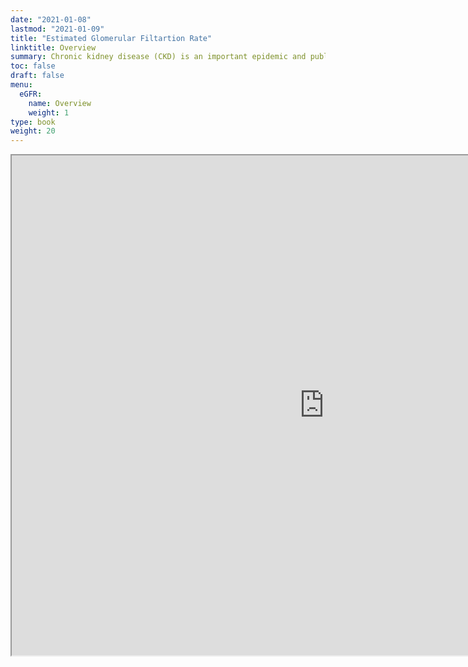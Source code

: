 ```yaml
---
date: "2021-01-08"
lastmod: "2021-01-09"
title: "Estimated Glomerular Filtartion Rate"
linktitle: Overview
summary: Chronic kidney disease (CKD) is an important epidemic and public health problem, resulting in end-stage renal disease (ESRD) and increased risk of morbidity and mortality. CKD is currently classified into five stages based on glomerular filtration rate (GFR) as recommended by many professionalguidelines. Measurement of renal function is important in the diagnosis and management of renal diseases. GFR is the standard measure of renal function.Equations have been proposed in order to provide the physician an easy way of calculation and an accurate estimation of kidney function. Some of these have been impleented here. 
toc: false
draft: false
menu:
  eGFR:
    name: Overview
    weight: 1
type: book
weight: 20
---
```




<iframe src="https://fdpapplications.shinyapps.io/eGFR/" width=1000 height=800"></iframe>



